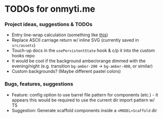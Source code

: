 # TODOs for onmyti.me

### Project ideas, suggestions & TODOs

- Entry line-wrap calculation (something like [this](https://stackoverflow.com/questions/118241/calculate-text-width-with-javascript))
- Replace ASCII carriage return w/ inline SVG (currently saved in `src/assets`)
- Touch-up docs in the `usePersistentState` hook & c/p it into the custom hooks repo
- It would be cool if the background amber/orange dimmed with the evening/night (e.g. transition `bg-amber-200` -> `bg-amber-400`, or similar)
- Custom backgrounds? (Maybe different pastel colors)

### Bugs, features, suggestions

- Feature: config option to use barrel file pattern for components (etc.) - it appears this would be required to use the current dir import pattern w/ TS
- Suggestion: Generate scaffold components inside a `<MODEL>Scaffold` dir
